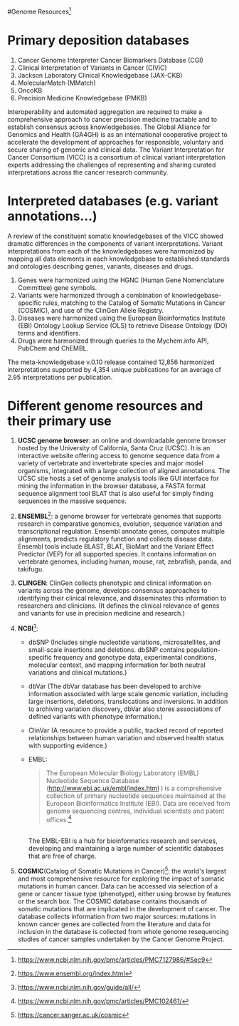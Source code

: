 #Genome Resources[^1] 
# Primary deposition databases
1) Cancer Genome Interpreter Cancer Biomarkers Database (CGI)
2) Clinical Interpretation of Variants in Cancer (CIViC)
3) Jackson Laboratory Clinical Knowledgebase (JAX-CKB)
4) MolecularMatch (MMatch)
5) OncoKB
6) Precision Medicine Knowledgebase (PMKB)

Interoperability and automated aggregation are required to make a comprehensive approach to cancer precision medicine tractable and to establish consensus across knowledgebases.
The Global Alliance for Genomics and Health (GA4GH) is as an international cooperative project to accelerate the development of approaches for responsible, voluntary and secure sharing of genomic and clinical data. 
The Variant Interpretation for Cancer Consortium (VICC) is a consortium of clinical variant interpretation experts addressing the challenges of representing and sharing curated interpretations across the cancer research community.

# Interpreted databases (e.g. variant annotations...)

A review of the constituent somatic knowledgebases of the VICC showed dramatic differences in the components of variant interpretations.
Variant interpretations from each of the knowledgebases were harmonized by mapping all data elements in each knowledgebase to established standards and ontologies describing genes, variants, diseases and drugs.
1) Genes were harmonized using the HGNC (Human Gene Nomenclature Committee) gene symbols.
2) Variants were harmonized through a combination of knowledgebase-specific rules, matching to the Catalog of Somatic Mutations in Cancer (COSMIC), and use of the ClinGen Allele Registry.
3) Diseases were harmonized using the European Bioinformatics Institute (EBI) Ontology Lookup Service (OLS) to retrieve Disease Ontology (DO) terms and identifiers.
4) Drugs were harmonized through queries to the Mychem.info API, PubChem and ChEMBL.

The meta-knowledgebase v.0.10 release contained 12,856 harmonized interpretations supported by 4,354 unique publications for an average of 2.95 interpretations per publication.
   
# Different genome resources and their primary use
1. **UCSC genome browser**: an online and downloadable genome browser hosted by the University of California, Santa Cruz (UCSC). It is an interactive website offering access to genome sequence data from a variety of vertebrate and invertebrate species and major model organisms, integrated with a large collection of aligned annotations. The UCSC site hosts a set of genome analysis tools like GUI interface for mining the information in the browser database, a FASTA format sequence alignment tool BLAT that is also useful for simply finding sequences in the massive sequence.

2. **ENSEMBL**[^5]: a genome browser for vertebrate genomes that supports research in comparative genomics, evolution, sequence variation and transcriptional regulation. Ensembl annotate genes, computes multiple alignments, predicts regulatory function and collects disease data. Ensembl tools include BLAST, BLAT, BioMart and the Variant Effect Predictor (VEP) for all supported species. It contains information on vertebrate genomes, including human, mouse, rat, zebrafish, panda, and takifugu.
3. **CLINGEN**: ClinGen collects phenotypic and clinical information on variants across the genome, develops consensus approaches to identifying their clinical relevance, and disseminates this information to researchers and clinicians. (It defines the clinical relevance of genes and variants for use in precision medicine and research.)
   
4. **NCBI**[^3]:
   - dbSNP (Includes single nucleotide variations, microsatellites, and small-scale insertions and deletions. dbSNP contains population-specific frequency and genotype data, experimental conditions, molecular context, and mapping information for both neutral variations and clinical mutations.)
   - dbVar (The dbVar database has been developed to archive information associated with large scale genomic variation, including large insertions, deletions, translocations and inversions. In addition to archiving variation discovery, dbVar also stores associations of defined variants with phenotype information.)
   - ClinVar (A resource to provide a public, tracked record of reported relationships between human variation and observed health status with supporting evidence.)
   - EMBL:
     >The European Molecular Biology Laboratory (EMBL) Nucleotide Sequence Database (http://www.ebi.ac.uk/embl/index.html ) is a comprehensive collection of primary nucleotide sequences maintained at the European Bioinformatics Institute (EBI). Data are received from genome sequencing centres, individual scientists and patent offices.[^4]
     
     <br> The EMBL-EBI is a hub for bioinformatics research and services, developing and maintaining a large number of scientific databases that are free of charge.
5. **COSMIC**(Catalog of Somatic Mutations in Cancer)[^2]: the world's largest and most comprehensive resource for exploring the impact of somatic mutations in human cancer. Data can be accessed via selection of a gene or cancer tissue type (phenotype), either using browse by features or the search box. The COSMIC database contains thousands of somatic mutations that are implicated in the development of cancer. The database collects information from two major sources: mutations in known cancer genes are collected from the literature and data for inclusion in the database is collected from whole genome resequencing studies of cancer samples undertaken by the Cancer Genome Project.

[^1]: https://www.ncbi.nlm.nih.gov/pmc/articles/PMC7127986/#Sec9
[^2]: https://cancer.sanger.ac.uk/cosmic
[^3]: https://www.ncbi.nlm.nih.gov/guide/all/
[^4]: https://www.ncbi.nlm.nih.gov/pmc/articles/PMC102461/
[^5]: https://www.ensembl.org/index.html
